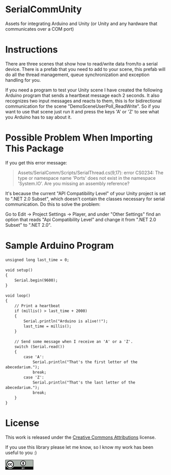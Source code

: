 # SerialCommUnity
Assets for integrating Arduino and Unity (or Unity and any hardware that communicates over a COM port)



Instructions
============

There are three scenes that show how to read/write data from/to a serial device.
There is a prefab that you need to add to your scene, this prefab will do all the thread management, queue synchronization and exception handling for you.

If you need a program to test your Unity scene I have created the following Arduino program that sends a heartbeat message each 2 seconds.
It also recognizes two input messages and reacts to them, this is for bidirectional communication for the scene "DemoSceneUserPoll_ReadWrite".
So if you want to use that scene just run it and press the keys 'A' or 'Z' to see what you Arduino has to say about it.



Possible Problem When Importing This Package
============================================

If you get this error message:

> Assets/SerialComm/Scripts/SerialThread.cs(9,17): error CS0234: The type or namespace name 'Ports' does not exist in the namespace 'System.IO'. Are you missing an assembly reference?

It's because the current "API Compatibility Level" of your Unity project is set to ".NET 2.0 Subset", which doesn't contain the classes necessary for serial communication. Do this to solve the problem:

Go to Edit -> Project Settings -> Player, and under "Other Settings" find an option that reads "Api Compatibility Level" and change it from ".NET 2.0 Subset" to ".NET 2.0".



Sample Arduino Program
======================

    unsigned long last_time = 0;

    void setup()
    {
        Serial.begin(9600);
    }

    void loop()
    {
        // Print a heartbeat
        if (millis() > last_time + 2000)
        {
            Serial.println("Arduino is alive!!");
            last_time = millis();
        }

        // Send some message when I receive an 'A' or a 'Z'.
        switch (Serial.read())
        {
            case 'A':
                Serial.println("That's the first letter of the abecedarium.");
                break;
            case 'Z':
                Serial.println("That's the last letter of the abecedarium.");
                break;
        }
    }

License
=======

This work is released under the [Creative Commons Attributions](https://creativecommons.org/licenses/by/2.0/) license.

If you use this library please let me know, so I know my work has been useful to you :)

![CC Attribution](docs/images/CC-BY_icon.png?raw=true)

